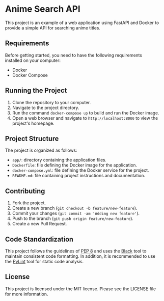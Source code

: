 # Anime Search API

This project is an example of a web application using FastAPI and Docker to provide a simple API for searching anime titles.

## Requirements

Before getting started, you need to have the following requirements installed on your computer:

- Docker
- Docker Compose

## Running the Project

1. Clone the repository to your computer.
2. Navigate to the project directory.
3. Run the command `docker-compose up` to build and run the Docker image.
4. Open a web browser and navigate to `http://localhost:8000` to view the project's homepage.

## Project Structure

The project is organized as follows:

- `app/`: directory containing the application files.
- `Dockerfile`: file defining the Docker image for the application.
- `docker-compose.yml`: file defining the Docker service for the project.
- `README.md`: file containing project instructions and documentation.

## Contributing

1. Fork the project.
2. Create a new branch (`git checkout -b feature/new-feature`).
3. Commit your changes (`git commit -am 'Adding new feature'`).
4. Push to the branch (`git push origin feature/new-feature`).
5. Create a new Pull Request.

## Code Standardization

This project follows the guidelines of [PEP 8](https://www.python.org/dev/peps/pep-0008/) and uses the [Black](https://github.com/psf/black) tool to maintain consistent code formatting. In addition, it is recommended to use the [PyLint](https://www.pylint.org/) tool for static code analysis.

## License

This project is licensed under the MIT license. Please see the LICENSE file for more information.
